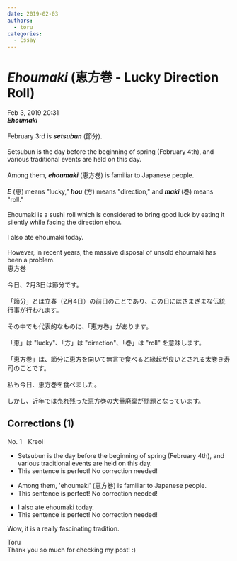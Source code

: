 ```yaml
---
date: 2019-02-03
authors:
  - toru
categories:
  - Essay
---
```


<h1 id="subject_show"><strong><em>Ehoumaki</strong></em> (恵方巻 - Lucky Direction Roll)</h1>
<div class="date">Feb 3, 2019 20:31</div>
<div id="post"><div id="body_show_ori">
<strong><em>Ehoumaki</strong></em><br/><br/>February 3rd is <strong><em>setsubun</em></strong> (節分).<br/><br/>Setsubun is the day before the beginning of spring (February 4th), and various traditional events are held on this day.<br/><br/>Among them, <strong><em>ehoumaki</em></strong> (恵方巻) is familiar to Japanese people.<br/><br/><strong><em>E</em></strong> (恵) means "lucky," <strong><em>hou</em></strong> (方) means "direction," and <strong><em>maki</em></strong> (巻) means "roll."<br/><br/>Ehoumaki is a sushi roll which is considered to bring good luck by eating it silently while facing the direction ehou.<br/><br/>I also ate ehoumaki today.<br/><br/>However, in recent years, the massive disposal of unsold ehoumaki has been a problem.
</div></div>

<!-- more -->

<div id="post_ja"><div id="body_show_mo">
恵方巻<br/><br/>今日、2月3日は節分です。<br/><br/>「節分」とは立春（2月4日）の前日のことであり、この日にはさまざまな伝統行事が行われます。<br/><br/>その中でも代表的なものに、「恵方巻」があります。<br/><br/>「恵」は "lucky"、「方」は "direction"、「巻」は "roll" を意味します。<br/><br/>「恵方巻」は、節分に恵方を向いて無言で食べると縁起が良いとされる太巻き寿司のことです。<br/><br/>私も今日、恵方巻を食べました。<br/><br/>しかし、近年では売れ残った恵方巻の大量廃棄が問題となっています。
</div></div>

## Corrections (1)
<div id="block"><div class="first_name"> No. 1　<span class="just_name">Kreol</span></div><div id="block2">
<ul class="correction_field">
<li class="incorrect">Setsubun is the day before the beginning of spring (February 4th), and various traditional events are held on this day.</li>
<li class="corrected perfect">This sentence is perfect! No correction needed!</li>
</ul>
<ul class="correction_field">
<li class="incorrect">Among them, 'ehoumaki' (恵方巻) is familiar to Japanese people.</li>
<li class="corrected perfect">This sentence is perfect! No correction needed!</li>
</ul>
<ul class="correction_field">
<li class="incorrect">I also ate ehoumaki today.</li>
<li class="corrected perfect">This sentence is perfect! No correction needed!</li>
</ul>
<p class="comment_small">
 Wow, it is a really fascinating tradition.
</p>

</div><div class="name"><span class="just_name">Toru</span><br>
Thank you so much for checking my post! :)
</div>
</div>
